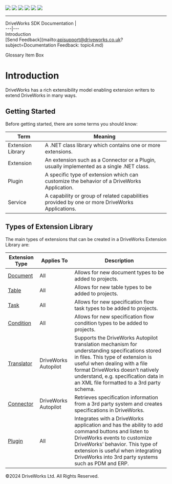 ![](images/collapse.gif) ![](images/expand.gif) ![](images/copycode.gif) ![](images/copycodeHighlight.gif) ![](images/drpdown.gif) ![](images/drpdown_orange.gif)  
  
---  
DriveWorks SDK Documentation  |   
---|---  
Introduction   
[Send Feedback](mailto:apisupport@driveworks.co.uk?subject=Documentation Feedback: topic4.md)  
  
Glossary Item Box

# Introduction

DriveWorks has a rich extensibility model enabling extension writers to extend DriveWorks in many ways.

## Getting Started

Before getting started, there are some terms you should know:

Term |  Meaning  
---|---  
Extension Library |  A .NET class library which contains one or more extensions.  
Extension |  An extension such as a Connector or a Plugin, usually implemented as a single .NET class.  
Plugin |  A specific type of extension which can customize the behavior of a DriveWorks Application.  
Service |  A capability or group of related capabilities provided by one or more DriveWorks Applications.  
  
## Types of Extension Library

The main types of extensions that can be created in a DriveWorks Extension Library are:

Extension Type |  Applies To |  Description  
---|---|---  
[Document](topic4356.md) |  All |  Allows for new document types to be added to projects.  
[Table](topic4282.md) |  All |  Allows for new table types to be added to projects.  
[Task](topic11629.md) |  All |  Allows for new specification flow task types to be added to projects.  
[Condition](topic10804.md) |  All |  Allows for new specification flow condition types to be added to projects.  
[Translator](DriveWorks.Applications.Autopilot.Extensibility~DriveWorks.Applications.Autopilot.Extensibility.ITranslator.md) |  DriveWorks Autopilot |  Supports the DriveWorks Autopilot translation mechanism for understanding specifications stored in files. This type of extension is useful when dealing with a file format DriveWorks doesn’t natively understand, e.g. specification data in an XML file formatted to a 3rd party schema.  
[Connector](DriveWorks.Applications.Autopilot.Extensibility~DriveWorks.Applications.Autopilot.Extensibility.IConnector.md) |  DriveWorks Autopilot |  Retrieves specification information from a 3rd party system and creates specifications in DriveWorks.  
[Plugin](topic2004.md) |  All |  Integrates with a DriveWorks application and has the ability to add command buttons and listen to DriveWorks events to customize DriveWorks’ behavior. This type of extension is useful when integrating DriveWorks into 3rd party systems such as PDM and ERP.  
  
©2024 DriveWorks Ltd. All Rights Reserved.
